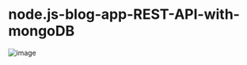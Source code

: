 # node.js-blog-app-REST-API-with-mongoDB

![image](https://github.com/mukhlisa96/node.js-blog-app-REST-API-with-mongoDB/assets/44114804/d4f5ee36-b177-467c-819f-7a7c64dc16d1)
